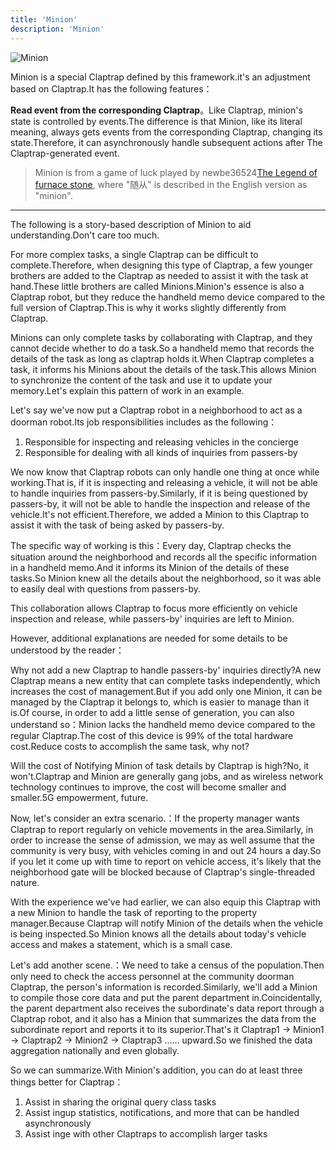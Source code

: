 ```yaml
---
title: 'Minion'
description: 'Minion'
---
```


![Minion](/images/20190228-002.gif)

Minion is a special Claptrap defined by this framework.it's an adjustment based on Claptrap.It has the following features：

**Read event from the corresponding Claptrap**。Like Claptrap, minion's state is controlled by events.The difference is that Minion, like its literal meaning, always gets events from the corresponding Claptrap, changing its state.Therefore, it can asynchronously handle subsequent actions after The Claptrap-generated event.

> Minion is from a game of luck played by newbe36524[The Legend of furnace stone](https://zh.moegirl.org/%E7%82%89%E7%9F%B3%E4%BC%A0%E8%AF%B4), where "随从" is described in the English version as "minion".

---

The following is a story-based description of Minion to aid understanding.Don't care too much.

For more complex tasks, a single Claptrap can be difficult to complete.Therefore, when designing this type of Claptrap, a few younger brothers are added to the Claptrap as needed to assist it with the task at hand.These little brothers are called Minions.Minion's essence is also a Claptrap robot, but they reduce the handheld memo device compared to the full version of Claptrap.This is why it works slightly differently from Claptrap.

Minions can only complete tasks by collaborating with Claptrap, and they cannot decide whether to do a task.So a handheld memo that records the details of the task as long as claptrap holds it.When Claptrap completes a task, it informs his Minions about the details of the task.This allows Minion to synchronize the content of the task and use it to update your memory.Let's explain this pattern of work in an example.

Let's say we've now put a Claptrap robot in a neighborhood to act as a doorman robot.Its job responsibilities includes as the following：

1. Responsible for inspecting and releasing vehicles in the concierge
2. Responsible for dealing with all kinds of inquiries from passers-by

We now know that Claptrap robots can only handle one thing at once while working.That is, if it is inspecting and releasing a vehicle, it will not be able to handle inquiries from passers-by.Similarly, if it is being questioned by passers-by, it will not be able to handle the inspection and release of the vehicle.It's not efficient.Therefore, we added a Minion to this Claptrap to assist it with the task of being asked by passers-by.

The specific way of working is this：Every day, Claptrap checks the situation around the neighborhood and records all the specific information in a handheld memo.And it informs its Minion of the details of these tasks.So Minion knew all the details about the neighborhood, so it was able to easily deal with questions from passers-by.

This collaboration allows Claptrap to focus more efficiently on vehicle inspection and release, while passers-by' inquiries are left to Minion.

However, additional explanations are needed for some details to be understood by the reader：

Why not add a new Claptrap to handle passers-by' inquiries directly?A new Claptrap means a new entity that can complete tasks independently, which increases the cost of management.But if you add only one Minion, it can be managed by the Claptrap it belongs to, which is easier to manage than it is.Of course, in order to add a little sense of generation, you can also understand so：Minion lacks the handheld memo device compared to the regular Claptrap.The cost of this device is 99% of the total hardware cost.Reduce costs to accomplish the same task, why not?

Will the cost of Notifying Minion of task details by Claptrap is high?No, it won't.Claptrap and Minion are generally gang jobs, and as wireless network technology continues to improve, the cost will become smaller and smaller.5G empowerment, future.

Now, let's consider an extra scenario.：If the property manager wants Claptrap to report regularly on vehicle movements in the area.Similarly, in order to increase the sense of admission, we may as well assume that the community is very busy, with vehicles coming in and out 24 hours a day.So if you let it come up with time to report on vehicle access, it's likely that the neighborhood gate will be blocked because of Claptrap's single-threaded nature.

With the experience we've had earlier, we can also equip this Claptrap with a new Minion to handle the task of reporting to the property manager.Because Claptrap will notify Minion of the details when the vehicle is being inspected.So Minion knows all the details about today's vehicle access and makes a statement, which is a small case.

Let's add another scene.：We need to take a census of the population.Then only need to check the access personnel at the community doorman Claptrap, the person's information is recorded.Similarly, we'll add a Minion to compile those core data and put the parent department in.Coincidentally, the parent department also receives the subordinate's data report through a Claptrap robot, and it also has a Minion that summarizes the data from the subordinate report and reports it to its superior.That's it Claptrap1 -> Minion1 -> Claptrap2 -> Minion2 -> Claptrap3 …… upward.So we finished the data aggregation nationally and even globally.

So we can summarize.With Minion's addition, you can do at least three things better for Claptrap：

1. Assist in sharing the original query class tasks
2. Assist ingup statistics, notifications, and more that can be handled asynchronously
3. Assist inge with other Claptraps to accomplish larger tasks
